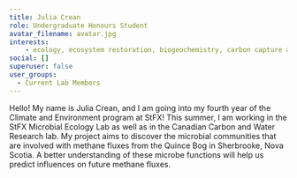 ```yaml
---
title: Julia Crean
role: Undergraduate Honours Student
avatar_filename: avatar.jpg
interests:
    - ecology, ecosystem restoration, biogeochemistry, carbon capture and storage
social: []
superuser: false
user_groups:
  - Current Lab Members
---
```

Hello! My name is Julia Crean, and I am going into my fourth year of the Climate and Environment program at StFX! This summer, I am working in the StFX Microbial Ecology Lab as well as in the Canadian Carbon and Water Research lab. My project aims to discover the microbial communities that are involved with methane fluxes from the Quince Bog in Sherbrooke, Nova Scotia. A better understanding of these microbe functions will help us predict influences on future methane fluxes.
